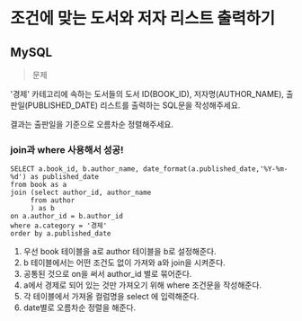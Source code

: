 # 조건에 맞는 도서와 저자 리스트 출력하기
## MySQL

>문제

'경제' 카테고리에 속하는 도서들의 도서 ID(BOOK_ID), 저자명(AUTHOR_NAME), 출판일(PUBLISHED_DATE) 리스트를 출력하는 SQL문을 작성해주세요.

결과는 출판일을 기준으로 오름차순 정렬해주세요.

### join과 where 사용해서 성공!
```
SELECT a.book_id, b.author_name, date_format(a.published_date,'%Y-%m-%d') as published_date
from book as a
join (select author_id, author_name
     from author
     ) as b
on a.author_id = b.author_id
where a.category = '경제'
order by a.published_date
```
1. 우선 book 테이블을 a로 author 테이블을 b로 설정해준다.
2. b 테이블에서는 어떤 조건도 없이 가져와 a와 join을 시켜준다.
3. 공통된 것으로 on을 써서 author_id 별로 묶어준다.
4. a에서 경제로 되어 있는 것만 가져오기 위해 where 조건문을 작성해준다.
5. 각 테이블에서 가져올 컬럼명을 select 에 입력해준다.
6. date별로 오름차순 정렬을 해준다.
